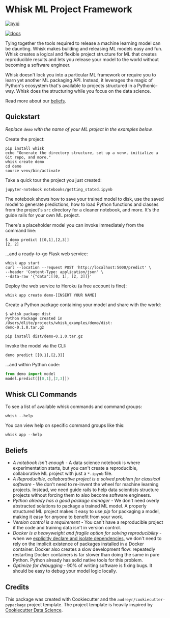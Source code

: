 # Whisk ML Project Framework

[![pypi](https://img.shields.io/pypi/v/whisk.svg)](https://pypi.python.org/pypi/whisk)

[![docs](https://readthedocs.org/projects/whisk/badge/?version=latest)](https://whisk.readthedocs.io/en/latest/?badge=latest)

Tying together the tools required to release a machine learning model can be daunting. Whisk makes building and releasing ML models easy and fun. Whisk creates a logical and flexible project structure for ML that creates reproducible results and lets you release your model to the world without becoming a software engineer.

Whisk doesn't lock you into a particular ML framework or require you to learn yet another ML packaging API. Instead, it leverages the magic of Python's ecosystem that's available to projects structured in a Pythonic-way. Whisk does the structuring while you focus on the data science.

Read more about our [beliefs](#beliefs).

## Quickstart

_Replace `demo` with the name of your ML project in the examples below._

Create the project:

```
pip install whisk
echo "Generate the directory structure, set up a venv, initialize a Git repo, and more."
whisk create demo
cd demo
source venv/bin/activate
```

Take a quick tour the project you just created:

```
jupyter-notebook notebooks/getting_stated.ipynb
```

The notebook shows how to save your trained model to disk, use the saved model to generate predictions, how to load Python functions and classes from the project's `src` directory for a cleaner notebook, and more. It's the guide rails for your own ML project.

There's a placeholder model you can invoke immediately from the command line:

```
$ demo predict [[0,1],[2,3]]
[2, 2]
```

...and a ready-to-go Flask web service:

```
whisk app start
curl --location --request POST 'http://localhost:5000/predict' \
--header 'Content-Type: application/json' \
--data-raw '{"data":[[0, 1], [2, 3]]}'
```

Deploy the web service to Heroku (a free account is fine):

```
whisk app create demo-[INSERT YOUR NAME]
```

Create a Python package containing your model and share with the world:

```
$ whisk package dist
Python Package created in /Users/dlite/projects/whisk_examples/demo/dist:
demo-0.1.0.tar.gz

pip install dist/demo-0.1.0.tar.gz
```

Invoke the model via the CLI:

```
demo predict [[0,1],[2,3]]
```

...and within Python code:

```py
from demo import model
model.predict([[0,1],[2,3]])
```

## Whisk CLI Commands

To see a list of available whisk commands and command groups:

    whisk --help

You can view help on specific command groups like this:

    whisk app --help

## Beliefs

* _A notebook isn't enough_ - A data science notebook is where experimentation starts, but you can't create a reproducible, collaborative ML project with just a `*.ipynb` file.
* _A Reproducible, collaborative project is a solved problem for classical software_ - We don't need to re-invent the wheel for machine learning projects. Instead, we need guide rails to help data scientists structure projects without forcing them to also become software engineers.
* _Python already has a good package manager_ - We don't need overly abstracted solutions to package a trained ML model. A properly structured ML project makes it easy to use _pip_ for packaging a model, making it easy for _anyone_ to benefit from your work.
* _Version control is a requirement_ - You can't have a reproducible project if the code and training data isn't in version control.
* _Docker is a heavyweight and fragile option for solving reproducibility_ - when we [explicitly declare and isolate dependencies](https://12factor.net/dependencies), we don't need to rely on the implicit existence of packages installed in a Docker container. Docker also creates a slow development flow: repeatedly restarting Docker containers is far slower than doing the same in pure Python. Python already has solid native tools for this problem.
* _Optimize for debugging_ - 90% of writing software is fixing bugs. It should be easy to debug your model logic locally.


## Credits

This package was created with Cookiecutter and the `audreyr/cookiecutter-pypackage` project template. The project template is heavily inspired by [Cookiecutter Data Science](https://github.com/drivendata/cookiecutter-data-science).
